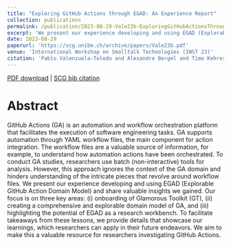 ```yaml
---
title: "Exploring GitHub Actions through EGAD: An Experience Report"
collection: publications
permalink: /publication/2023-08-29-Vale23b-ExploringGitHubActionsThroughEGAD-AnExperienceReport
excerpt: 'We present our experience developing and using EGAD (Explorable GitHub Action Domain Model) and share valuable insights we gained. Our focus is on three key areas: (i) onboarding of Glamorous Toolkit (GT), (ii) creating a comprehensive and explorable domain model of GA, and (iii) highlighting the potential of EGAD as a research workbench.'
date: 2023-08-29
paperurl: 'https://scg.unibe.ch/archive/papers/Vale23b.pdf'
venue: 'International Workshop on Smalltalk Technologies (IWST 23)'
citation: 'Pablo Valenzuela-Toledo and Alexandre Bergel and Timo Kehrer and Oscar Nierstrasz, Exploring GitHub Actions through EGAD: An Experience Report, IWST 23: Proceedings of International Workshop on Smalltalk Technologies, 2023.'
---
```


[PDF download](https://scg.unibe.ch/archive/papers/Vale23b.pdf)
| [SCG bib citation](https://scg.unibe.ch/scgbib/?query=Vale23b&filter=Year)

# Abstract

GitHub Actions (GA) is an automation and workflow orchestration platform that
facilitates the execution of software engineering tasks. GA supports automation
through YAML workflow files, the main component for action integration. The workflow
files are a valuable source of information, for example, to understand how automation
actions have been orchestrated. To conduct GA studies, researchers use batch
(non-interactive) tools for analysis. However, this approach ignores the context of
the GA domain and hinders understanding of the intricate pieces that revolve around
workflow files. We present our experience developing and using EGAD (Explorable GitHub
Action Domain Model) and share valuable insights we gained. Our focus is on three key
areas: (i) onboarding of Glamorous Toolkit (GT), (ii) creating a comprehensive and
explorable domain model of GA, and (iii) highlighting the potential of EGAD as a
research workbench. To facilitate takeaways from these lessons, we provide details
that showcase our learnings, which researchers can apply in their future endeavors.
We aim to make this a valuable resource for researchers investigating GitHub Actions.


